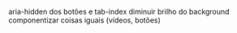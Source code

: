 aria-hidden dos botões e tab-index
diminuir brilho do background
componentizar coisas iguais (vídeos, botões)
